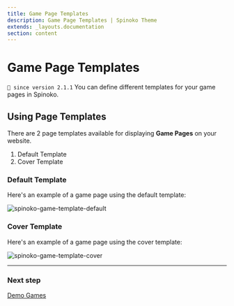 ```yaml
---
title: Game Page Templates
description: Game Page Templates | Spinoko Theme
extends: _layouts.documentation
section: content
---
```


# Game Page Templates

`💁 since version 2.1.1`
You can define different templates for your game pages in Spinoko.

## Using Page Templates

There are 2 page templates available for displaying **Game Pages** on your website.

1. Default Template
2. Cover Template

### Default Template

Here's an example of a game page using the default template:

![spinoko-game-template-default](https://media.dinomatic.com/images/docs/spinoko/spinoko-game-template-default.jpg)

### Cover Template

Here's an example of a game page using the cover template:

![spinoko-game-template-cover](https://media.dinomatic.com/images/docs/spinoko/spinoko-game-template-cover.jpg)

---

### Next step

[Demo Games](/docs/spinoko/demo-games/)
